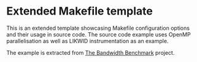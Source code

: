 # Extended Makefile template

This is an extended template showcasing Makefile configuration options and their usage in source code. The source code example uses OpenMP parallelisation as well as LIKWID instrumentation as an example.

The example is extracted from [The Bandwidth Benchmark](https://github.com/RRZE-HPC/TheBandwidthBenchmark) project.
